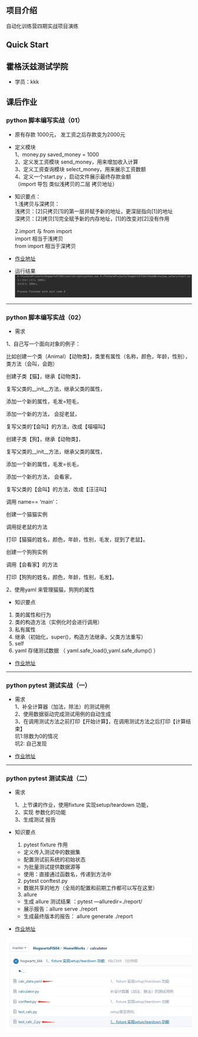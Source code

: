 ## 项目介绍
自动化训练营四期实战项目演练

## Quick Start

## 霍格沃兹测试学院
- 学员：kkk

## 课后作业

### python 脚本编写实战（01）
- 原有存款 1000元， 发工资之后存款变为2000元  
- 定义模块  
1、money.py saved_money = 1000  
2、定义发工资模块 send_money，用来增加收入计算  
3、定义工资查询模块 select_money，用来展示工资数额  
4、定义一个start.py ，启动文件展示最终存款金额  
（import 导包 类似浅拷贝的二层 拷贝地址）

- 知识要点：  
1.浅拷贝与深拷贝：  
  浅拷贝：[2]只拷贝[1]的第一层并赋予新的地址，更深层指向[1]的地址  
  深拷贝：[2]拷贝[1]完全赋予新的内存地址，[1]的改变对[2]没有作用
  
  2.import 与 from import  
import 相当于浅拷贝  
from import 相当于深拷贝


- [作业地址](https://gitee.com/hogwarts-kkk/HogwartsFIS04/tree/master/HomeWorks/pay_salary)


- 运行结果
![img.png](HomeWorks/pay_salary/img.png)

---------------------------------------------------------------------

### python 脚本编写实战（02）
- 需求

1、自己写一个面向对象的例子：

比如创建一个类（Animal）【动物类】，类里有属性（名称，颜色，年龄，性别），类方法（会叫，会跑）

创建子类【猫】，继承【动物类】，

复写父类的__init__方法，继承父类的属性，

添加一个新的属性，毛发=短毛，

添加一个新的方法， 会捉老鼠，

复写父类的‘【会叫】的方法，改成【喵喵叫】

创建子类【狗】，继承【动物类】，

复写父类的__init__方法，继承父类的属性，

添加一个新的属性，毛发=长毛，

添加一个新的方法， 会看家，

复写父类的【会叫】的方法，改成【汪汪叫】

调用 name== ‘main’：

创建一个猫猫实例

调用捉老鼠的方法

打印【猫猫的姓名，颜色，年龄，性别，毛发，捉到了老鼠】。

创建一个狗狗实例

调用【会看家】的方法

打印【狗狗的姓名，颜色，年龄，性别，毛发】。

2、使用yaml 来管理猫猫，狗狗的属性

- 知识要点
1. 类的属性和行为
2. 类的构造方法（实例化时会进行调用）
3. 私有属性
4. 继承（初始化，super()，构造方法继承，父类方法重写）
5. self
6. yaml 存储测试数据 （ yaml.safe_load(),yaml.safe_dump() ）

- [作业地址](https://gitee.com/hogwarts-kkk/HogwartsFIS04/tree/master/HomeWorks/class_animal)

---------------------------------------------------------------------

### python pytest 测试实战（一）

- 需求  
1、补全计算器（加法，除法）的测试用例  
2、使用数据驱动完成测试用例的自动生成  
3、在调用测试方法之前打印【开始计算】，在调用测试方法之后打印【计算结束】   
  坑1:除数为0的情况  
坑2: 自己发现
  

- [作业地址](https://gitee.com/hogwarts-kkk/HogwartsFIS04/tree/master/HomeWorks/calculator)

---------------------------------------------------------------------
### python pytest 测试实战（二）
- 需求
  
  1、上节课的作业，使用fixture 实现setup/teardown 功能，  
2、实现 参数化的功能  
3、生成测试 报告


- 知识要点
  1. pytest fixture 作用
    - 定义传入测试中的数据集
     - 配置测试前系统的初始状态
     - 为批量测试提供数据源等
    - 使用：直接通过函数名，传递到方法中
  
  2. pytest conftest.py
  - 数据共享的地方（全局的配置和前期工作都可以写在这里）
  3. allure
  - 生成 allure 测试结果 ：pytest —alluredir=./report/
  - 展示报告：allure serve ./report
  - 生成最终版本的报告： allure generate ./report


- [作业地址](https://gitee.com/hogwarts-kkk/HogwartsFIS04/tree/master/HomeWorks/calculator)

![img.png](HomeWorks/calculator/img.png)